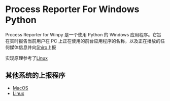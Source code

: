 #  Process Reporter For Windows Python

Process Reporter for Winpy 是一个使用 Python 的 Windows 应用程序。它旨在实时报告当前用户在 PC 上正在使用的前台应用程序的名称，以及正在播放的任何媒体信息并向[Shiro](https://github.com/Innei/Shiro)上报



实现原理参考了[Linux](https://github.com/ttimochan/processforlinux)

## 其他系统的上报程序

- [MacOS](https://github.com/mx-space/ProcessReporterMac)
- [Linux](https://github.com/ttimochan/processforlinux)
